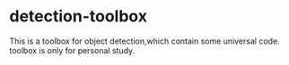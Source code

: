 # detection-toolbox
This is a toolbox for object detection,which contain some universal code.
toolbox is only for personal study.
